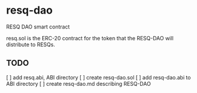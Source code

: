 # resq-dao
RESQ DAO smart contract

resq.sol is the ERC-20 contract for the token that the RESQ-DAO will distribute to RESQs. 

## TODO

[ ] add resq.abi, ABI directory
[ ] create resq-dao.sol
[ ] add resq-dao.abi to ABI directory
[ ] create resq-dao.md describing RESQ-DAO

